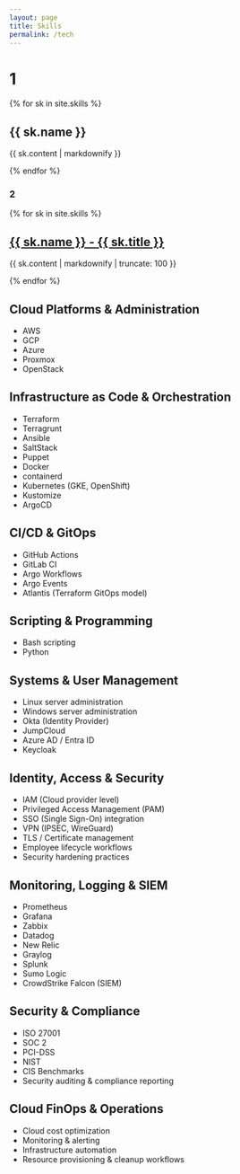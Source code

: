 ```yaml
---
layout: page
title: Skills
permalink: /tech
---
```



# 1

{% for sk in site.skills %}
  <h2>{{ sk.name }}</h2>
  <p>{{ sk.content | markdownify }}</p>
{% endfor %}


### 2

{% for sk in site.skills %}
  <h2>
    <a href="{{ sk.url }}">
      {{ sk.name }} - {{ sk.title }}
    </a>
  </h2>
  <p>{{ sk.content | markdownify | truncate: 100 }}</p>
{% endfor %}



## Cloud Platforms & Administration
- AWS
- GCP
- Azure
- Proxmox
- OpenStack

## Infrastructure as Code & Orchestration
- Terraform
- Terragrunt
- Ansible
- SaltStack
- Puppet
- Docker
- containerd
- Kubernetes (GKE, OpenShift)
- Kustomize
- ArgoCD

## CI/CD & GitOps
- GitHub Actions
- GitLab CI
- Argo Workflows
- Argo Events
- Atlantis (Terraform GitOps model)

## Scripting & Programming
- Bash scripting
- Python

## Systems & User Management
- Linux server administration
- Windows server administration
- Okta (Identity Provider)
- JumpCloud
- Azure AD / Entra ID
- Keycloak

## Identity, Access & Security
- IAM (Cloud provider level)
- Privileged Access Management (PAM)
- SSO (Single Sign-On) integration
- VPN (IPSEC, WireGuard)
- TLS / Certificate management
- Employee lifecycle workflows
- Security hardening practices

## Monitoring, Logging & SIEM
- Prometheus
- Grafana
- Zabbix
- Datadog
- New Relic
- Graylog
- Splunk
- Sumo Logic
- CrowdStrike Falcon (SIEM)

## Security & Compliance
- ISO 27001
- SOC 2
- PCI-DSS
- NIST
- CIS Benchmarks
- Security auditing & compliance reporting

## Cloud FinOps & Operations
- Cloud cost optimization
- Monitoring & alerting
- Infrastructure automation
- Resource provisioning & cleanup workflows
